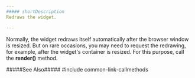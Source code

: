 ```yaml
---
##### shortDescription
Redraws the widget.

---
```

Normally, the widget redraws itself automatically after the browser window is resized. But on rare occasions, you may need to request the redrawing, for example, after the widget's container is resized. For this purpose, call the **render()** method.

#####See Also#####
#include common-link-callmethods